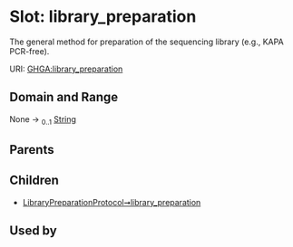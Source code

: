 
# Slot: library_preparation


The general method for preparation of the sequencing library (e.g., KAPA PCR-free).

URI: [GHGA:library_preparation](https://w3id.org/GHGA/library_preparation)


## Domain and Range

None &#8594;  <sub>0..1</sub> [String](types/String.md)

## Parents


## Children

 *  [LibraryPreparationProtocol➞library_preparation](LibraryPreparationProtocol_library_preparation.md)

## Used by

